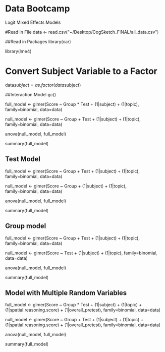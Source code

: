 Data Bootcamp
============

Logit Mixed Effects Models

#Read in File
data <- read.csv("~/Desktop/CogSketch_FINAL/all_data.csv")


##Read in Packages
library(car)

library(lme4)

# Convert Subject Variable to a Factor
data$subject=as.factor(data$subject)


##Interaction Model 
  gc()
  
  full_model <- glmer(Score ~ Group * Test + (1|subject) + (1|topic), family=binomial, data=data)
  
  null_model <- glmer(Score ~ Group + Test + (1|subject) + (1|topic), family=binomial, data=data)
  
  anova(null_model, full_model)
  
  summary(full_model)


## Test Model 
full_model <- glmer(Score ~ Group + Test + (1|subject) + (1|topic), family=binomial, data=data)

null_model <- glmer(Score ~ Group        + (1|subject) + (1|topic), family=binomial, data=data)

anova(null_model, full_model)

summary(full_model)


## Group model 
full_model <- glmer(Score ~ Group + Test + (1|subject) + (1|topic), family=binomial, data=data)

null_model <- glmer(Score ~         Test + (1|subject) + (1|topic), family=binomial, data=data)

anova(null_model, full_model)

summary(full_model)


## Model with Multiple Random Variables
full_model <- glmer(Score ~ Group * Test + (1|subject) + (1|topic) + (1|spatial.reasoning.score) + (1|overall_pretest), family=binomial, data=data)

null_model <- glmer(Score ~ Group + Test + (1|subject) + (1|topic) + (1|spatial.reasoning.score) + (1|overall_pretest), family=binomial, data=data)

anova(null_model, full_model)

summary(full_model)

